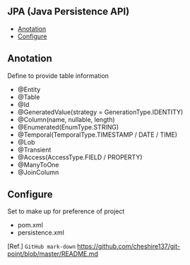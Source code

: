 ## JPA (Java Persistence API)
  
- [Anotation](#anotation)
- [Configure](#configure)
  
## Anotation
Define to provide table information
- @Entity
- @Table
- @Id
- @GeneratedValue(strategy = GenerationType.IDENTITY)
- @Column(name, nullable, length)
- @Enumerated(EnumType.STRING)
- @Temporal(TemporalType.TIMESTAMP / DATE / TIME)
- @Lob
- @Transient
- @Access(AccessType.FIELD / PROPERTY)
- @ManyToOne
- @JoinColumn
  
## Configure
Set to make up for preference of project
- pom.xml
- persistence.xml
  
[Ref.] `GitHub mark-down` https://github.com/cheshire137/git-point/blob/master/README.md   
